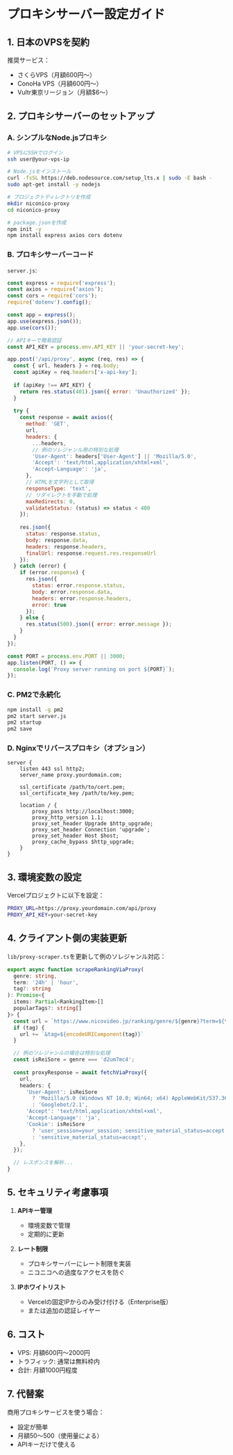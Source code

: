 # プロキシサーバー設定ガイド

## 1. 日本のVPSを契約

推奨サービス：
- さくらVPS（月額600円〜）
- ConoHa VPS（月額600円〜）
- Vultr東京リージョン（月額$6〜）

## 2. プロキシサーバーのセットアップ

### A. シンプルなNode.jsプロキシ

```bash
# VPSにSSHでログイン
ssh user@your-vps-ip

# Node.jsをインストール
curl -fsSL https://deb.nodesource.com/setup_lts.x | sudo -E bash -
sudo apt-get install -y nodejs

# プロジェクトディレクトリを作成
mkdir niconico-proxy
cd niconico-proxy

# package.jsonを作成
npm init -y
npm install express axios cors dotenv
```

### B. プロキシサーバーコード

`server.js`:
```javascript
const express = require('express');
const axios = require('axios');
const cors = require('cors');
require('dotenv').config();

const app = express();
app.use(express.json());
app.use(cors());

// APIキーで簡易認証
const API_KEY = process.env.API_KEY || 'your-secret-key';

app.post('/api/proxy', async (req, res) => {
  const { url, headers } = req.body;
  const apiKey = req.headers['x-api-key'];
  
  if (apiKey !== API_KEY) {
    return res.status(401).json({ error: 'Unauthorized' });
  }
  
  try {
    const response = await axios({
      method: 'GET',
      url,
      headers: {
        ...headers,
        // 例のソレジャンル用の特別な処理
        'User-Agent': headers['User-Agent'] || 'Mozilla/5.0',
        'Accept': 'text/html,application/xhtml+xml',
        'Accept-Language': 'ja',
      },
      // HTMLを文字列として取得
      responseType: 'text',
      // リダイレクトを手動で処理
      maxRedirects: 0,
      validateStatus: (status) => status < 400
    });
    
    res.json({
      status: response.status,
      body: response.data,
      headers: response.headers,
      finalUrl: response.request.res.responseUrl
    });
  } catch (error) {
    if (error.response) {
      res.json({
        status: error.response.status,
        body: error.response.data,
        headers: error.response.headers,
        error: true
      });
    } else {
      res.status(500).json({ error: error.message });
    }
  }
});

const PORT = process.env.PORT || 3000;
app.listen(PORT, () => {
  console.log(`Proxy server running on port ${PORT}`);
});
```

### C. PM2で永続化

```bash
npm install -g pm2
pm2 start server.js
pm2 startup
pm2 save
```

### D. Nginxでリバースプロキシ（オプション）

```nginx
server {
    listen 443 ssl http2;
    server_name proxy.yourdomain.com;
    
    ssl_certificate /path/to/cert.pem;
    ssl_certificate_key /path/to/key.pem;
    
    location / {
        proxy_pass http://localhost:3000;
        proxy_http_version 1.1;
        proxy_set_header Upgrade $http_upgrade;
        proxy_set_header Connection 'upgrade';
        proxy_set_header Host $host;
        proxy_cache_bypass $http_upgrade;
    }
}
```

## 3. 環境変数の設定

Vercelプロジェクトに以下を設定：

```bash
PROXY_URL=https://proxy.yourdomain.com/api/proxy
PROXY_API_KEY=your-secret-key
```

## 4. クライアント側の実装更新

`lib/proxy-scraper.ts`を更新して例のソレジャンル対応：

```typescript
export async function scrapeRankingViaProxy(
  genre: string,
  term: '24h' | 'hour',
  tag?: string
): Promise<{
  items: Partial<RankingItem>[]
  popularTags?: string[]
}> {
  const url = `https://www.nicovideo.jp/ranking/genre/${genre}?term=${term}`
  if (tag) {
    url += `&tag=${encodeURIComponent(tag)}`
  }

  // 例のソレジャンルの場合は特別な処理
  const isReiSore = genre === 'd2um7mc4';
  
  const proxyResponse = await fetchViaProxy({
    url,
    headers: {
      'User-Agent': isReiSore 
        ? 'Mozilla/5.0 (Windows NT 10.0; Win64; x64) AppleWebKit/537.36'
        : 'Googlebot/2.1',
      'Accept': 'text/html,application/xhtml+xml',
      'Accept-Language': 'ja',
      'Cookie': isReiSore 
        ? 'user_session=your_session; sensitive_material_status=accept'
        : 'sensitive_material_status=accept',
    },
  });

  // レスポンスを解析...
}
```

## 5. セキュリティ考慮事項

1. **APIキー管理**
   - 環境変数で管理
   - 定期的に更新

2. **レート制限**
   - プロキシサーバーにレート制限を実装
   - ニコニコへの過度なアクセスを防ぐ

3. **IPホワイトリスト**
   - Vercelの固定IPからのみ受け付ける（Enterprise版）
   - または追加の認証レイヤー

## 6. コスト

- VPS: 月額600円〜2000円
- トラフィック: 通常は無料枠内
- 合計: 月額1000円程度

## 7. 代替案

商用プロキシサービスを使う場合：
- 設定が簡単
- 月額$50〜$500（使用量による）
- APIキーだけで使える
